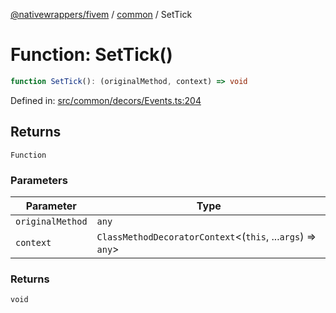 [@nativewrappers/fivem](../../README.md) / [common](../README.md) / SetTick

# Function: SetTick()

```ts
function SetTick(): (originalMethod, context) => void
```

Defined in: [src/common/decors/Events.ts:204](https://github.com/nativewrappers/fivem/blob/b9a4f02a0f902a29cccc3c350b3c8379abeb4a1b/src/common/decors/Events.ts#L204)

## Returns

`Function`

### Parameters

| Parameter | Type |
| ------ | ------ |
| `originalMethod` | `any` |
| `context` | `ClassMethodDecoratorContext`\<(`this`, ...`args`) => `any`\> |

### Returns

`void`
